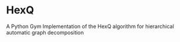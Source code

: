 # HexQ
A Python Gym Implementation of the HexQ algorithm for hierarchical automatic graph decomposition 
